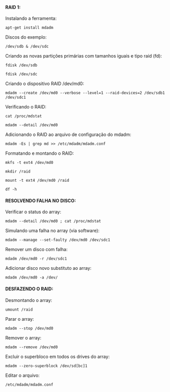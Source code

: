 #### RAID 1:

Instalando a ferramenta:

	apt-get install mdadm

Discos do exemplo: 

	/dev/sdb & /dev/sdc

Criando as novas partições primárias com tamanhos iguais e tipo raid (fd):

	fdisk /dev/sdb
	
	fdisk /dev/sdc

Criando o dispositivo RAID /dev/md0:

	mdadm --create /dev/md0 --verbose --level=1 --raid-devices=2 /dev/sdb1 /dev/sdc1

Verificando o RAID:

	cat /proc/mdstat

	mdadm --detail /dev/md0

Adicionando o RAID ao arquivo de configuração do mdadm:

	mdadm -Es | grep md >> /etc/mdadm/mdadm.conf

Formatando e montando o RAID:

	mkfs -t ext4 /dev/md0
	
	mkdir /raid
	
	mount -t ext4 /dev/md0 /raid
	
	df -h

#### RESOLVENDO FALHA NO DISCO:

Verificar o status do array:

	mdadm --detail /dev/md0 ; cat /proc/mdstat

Simulando uma falha no array (via software):

	mdadm --manage --set-faulty /dev/md0 /dev/sdc1

Remover um disco com falha:

	mdadm /dev/md0 -r /dev/sdc1

Adicionar disco novo substituto ao array:

	mdadm /dev/md0 -a /dev/

#### DESFAZENDO O RAID:

Desmontando o array:

	umount /raid

Parar o array:

	mdadm --stop /dev/md0

Remover o array:

	mdadm --remove /dev/md0

Excluir o superbloco em todos os drives do array:

	mdadm --zero-superblock /dev/sd[bc]1

Editar o arquivo:

	/etc/mdadm/mdadm.conf